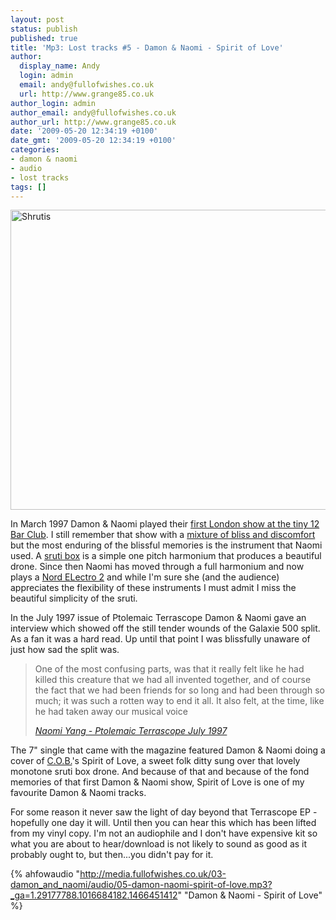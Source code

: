 ```yaml
---
layout: post
status: publish
published: true
title: 'Mp3: Lost tracks #5 - Damon & Naomi - Spirit of Love'
author:
  display_name: Andy
  login: admin
  email: andy@fullofwishes.co.uk
  url: http://www.grange85.co.uk
author_login: admin
author_email: andy@fullofwishes.co.uk
author_url: http://www.grange85.co.uk
date: '2009-05-20 12:34:19 +0100'
date_gmt: '2009-05-20 12:34:19 +0100'
categories:
- damon & naomi
- audio
- lost tracks
tags: []
---
```

<p><a href="http://www.flickr.com/photos/waterlilyla/2961047676/" title="Shrutis by waterlilyla, on Flickr"><img class="aligncenter" src="http://farm4.staticflickr.com/3218/2961047676_e09c8141c0_z.jpg" width="640" height="480" alt="Shrutis"></a>
<p>In March 1997 Damon & Naomi played their <a href="/database/show/1997-03-19-damon-naomi-12-bar-club-london-uk/">first London show at the tiny 12 Bar Club</a>. I still remember that show with a <a href="/1997/03/19/review-damon-naomi-12-bar-club-london-uk-19th-march-1997/">mixture of bliss and discomfort</a> but the most enduring of the blissful memories is the instrument that Naomi used. A <a href="http://en.wikipedia.org/wiki/Sruti_box">sruti box</a> is a simple one pitch harmonium that produces a beautiful drone. Since then Naomi has moved through a full harmonium and now plays a <a href="http://en.wikipedia.org/wiki/Clavia_Nord_Electro_2">Nord ELectro 2</a> and while I'm sure she (and the audience) appreciates the flexibility of these instruments I must admit I miss the beautiful simplicity of the sruti.</p>
<p>In the July 1997 issue of Ptolemaic Terrascope Damon & Naomi gave an interview which showed off the still tender wounds of the Galaxie 500 split. As a fan it was a hard read. Up until that point I was blissfully unaware of just how sad the split was.</p>
<blockquote><p>One of the most confusing parts, was that it really felt like he had killed this creature that we had all invented together, and of course the fact that we had been friends for so long and had been through so much; it was such a rotten way to end it all. It also felt, at the time, like he had taken away our musical voice</p>
<p><em><a href="http://www.terrascope.co.uk/MyBackPages/Damon_and_Naomi.htm">Naomi Yang - Ptolemaic Terrascope July 1997</a></em></p>
</blockquote>
<p>The 7" single that came with the magazine featured Damon & Naomi doing a cover of <a href="http://en.wikipedia.org/wiki/Clive_Palmer">C.O.B.</a>'s Spirit of Love, a sweet folk ditty sung over that lovely monotone sruti box drone. And because of that and because of the fond memories of that first Damon & Naomi show, Spirit of Love is one of my favourite Damon & Naomi tracks.</p>
<p>For some reason it never saw the light of day beyond that Terrascope EP - hopefully one day it will. Until then you can hear this which has been lifted from my vinyl copy. I'm not an audiophile and I don't have expensive kit so what you are about to hear/download is not likely to sound as good as it probably ought to, but then...you didn't pay for it.

{% ahfowaudio "http://media.fullofwishes.co.uk/03-damon_and_naomi/audio/05-damon-naomi-spirit-of-love.mp3?_ga=1.29177788.1016684182.1466451412" "Damon & Naomi - Spirit of Love" %}

